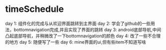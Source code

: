 # timeSchedule
day 1: 组件化的完成与从欢迎界面跳转到主界面 
day 2: 学会了github的一些用法，bottomnavigation完成,并且实现了界面的跳转
day 3: android底部导航,中间凸起底部导航，并稍微改了一下bottomnavigation的颜色
day 4: 改了一些不合理的地方
day 5: 随便写了一些
day 6: mine界面的ui,但有些item不知道写啥
